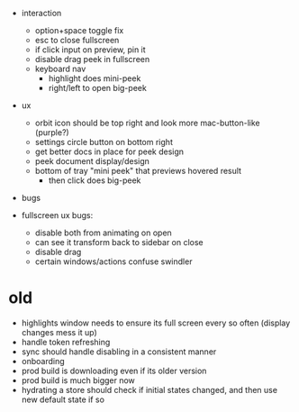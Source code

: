 * interaction

  * option+space toggle fix
  * esc to close fullscreen
  * if click input on preview, pin it
  * disable drag peek in fullscreen
  * keyboard nav
    * highlight does mini-peek
    * right/left to open big-peek

* ux

  * orbit icon should be top right and look more mac-button-like (purple?)
  * settings circle button on bottom right
  * get better docs in place for peek design
  * peek document display/design
  * bottom of tray "mini peek" that previews hovered result
    * then click does big-peek

* bugs

* fullscreen ux bugs:
  * disable both from animating on open
  * can see it transform back to sidebar on close
  * disable drag
  * certain windows/actions confuse swindler

# old

* highlights window needs to ensure its full screen every so often (display changes mess it up)
* handle token refreshing
* sync should handle disabling in a consistent manner
* onboarding
* prod build is downloading even if its older version
* prod build is much bigger now
* hydrating a store should check if initial states changed, and then use new default state if so
